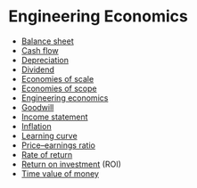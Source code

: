 # Engineering Economics
* [Balance sheet](https://en.wikipedia.org/wiki/Balance_sheet)
* [Cash flow](https://en.wikipedia.org/wiki/Cash_flow)
* [Depreciation](https://en.wikipedia.org/wiki/Depreciation)
* [Dividend](https://en.wikipedia.org/wiki/Dividend)
* [Economies of scale](https://en.wikipedia.org/wiki/Economies_of_scale)
* [Economies of scope](https://en.wikipedia.org/wiki/Economies_of_scope)
* [Engineering economics](https://en.wikipedia.org/wiki/Engineering_economics)
* [Goodwill](https://en.wikipedia.org/wiki/Goodwill_(accounting))
* [Income statement](https://en.wikipedia.org/wiki/Income_statement)
* [Inflation](https://en.wikipedia.org/wiki/Inflation)
* [Learning curve](https://en.wikipedia.org/wiki/Learning_curve)
* [Price–earnings ratio](https://en.wikipedia.org/wiki/Price%E2%80%93earnings_ratio)
* [Rate of return](https://en.wikipedia.org/wiki/Rate_of_return)
* [Return on investment](https://en.wikipedia.org/wiki/Return_on_investment) (ROI)
* [Time value of money](https://en.wikipedia.org/wiki/Time_value_of_money)
